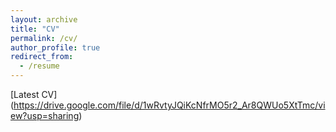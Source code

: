 ```yaml
---
layout: archive
title: "CV"
permalink: /cv/
author_profile: true
redirect_from:
  - /resume
---
```


[Latest CV] (https://drive.google.com/file/d/1wRvtyJQiKcNfrMO5r2_Ar8QWUo5XtTmc/view?usp=sharing)

